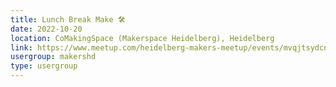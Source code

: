```yaml
---
title: Lunch Break Make 🛠️
date: 2022-10-20
location: CoMakingSpace (Makerspace Heidelberg), Heidelberg
link: https://www.meetup.com/heidelberg-makers-meetup/events/mvqjtsydcnbbc/
usergroup: makershd
type: usergroup
---
```

